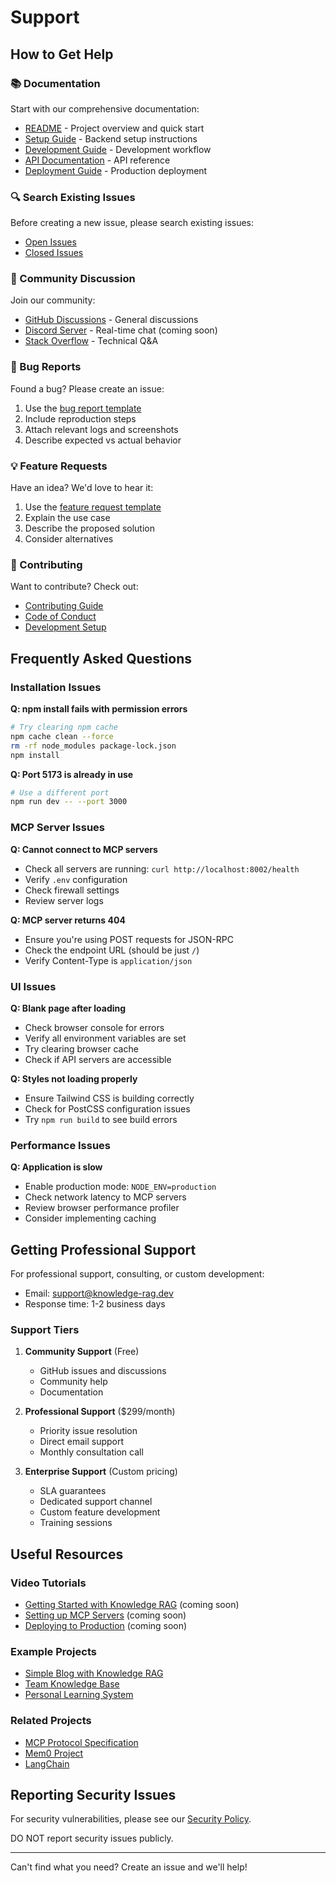 # Support

## How to Get Help

### 📚 Documentation

Start with our comprehensive documentation:
- [README](../README.md) - Project overview and quick start
- [Setup Guide](../docs/KNOWLEDGE_RAG_SETUP.md) - Backend setup instructions
- [Development Guide](../docs/DEVELOPMENT.md) - Development workflow
- [API Documentation](../docs/API_DOCUMENTATION.md) - API reference
- [Deployment Guide](../docs/DEPLOYMENT.md) - Production deployment

### 🔍 Search Existing Issues

Before creating a new issue, please search existing issues:
- [Open Issues](https://github.com/username/knowledge-rag-webui/issues)
- [Closed Issues](https://github.com/username/knowledge-rag-webui/issues?q=is%3Aissue+is%3Aclosed)

### 💬 Community Discussion

Join our community:
- [GitHub Discussions](https://github.com/username/knowledge-rag-webui/discussions) - General discussions
- [Discord Server](#) - Real-time chat (coming soon)
- [Stack Overflow](https://stackoverflow.com/questions/tagged/knowledge-rag) - Technical Q&A

### 🐛 Bug Reports

Found a bug? Please create an issue:
1. Use the [bug report template](.github/ISSUE_TEMPLATE/bug_report.md)
2. Include reproduction steps
3. Attach relevant logs and screenshots
4. Describe expected vs actual behavior

### 💡 Feature Requests

Have an idea? We'd love to hear it:
1. Use the [feature request template](.github/ISSUE_TEMPLATE/feature_request.md)
2. Explain the use case
3. Describe the proposed solution
4. Consider alternatives

### 🤝 Contributing

Want to contribute? Check out:
- [Contributing Guide](../CONTRIBUTING.md)
- [Code of Conduct](CODE_OF_CONDUCT.md)
- [Development Setup](../docs/DEVELOPMENT.md)

## Frequently Asked Questions

### Installation Issues

**Q: npm install fails with permission errors**
```bash
# Try clearing npm cache
npm cache clean --force
rm -rf node_modules package-lock.json
npm install
```

**Q: Port 5173 is already in use**
```bash
# Use a different port
npm run dev -- --port 3000
```

### MCP Server Issues

**Q: Cannot connect to MCP servers**
- Check all servers are running: `curl http://localhost:8002/health`
- Verify `.env` configuration
- Check firewall settings
- Review server logs

**Q: MCP server returns 404**
- Ensure you're using POST requests for JSON-RPC
- Check the endpoint URL (should be just `/`)
- Verify Content-Type is `application/json`

### UI Issues

**Q: Blank page after loading**
- Check browser console for errors
- Verify all environment variables are set
- Try clearing browser cache
- Check if API servers are accessible

**Q: Styles not loading properly**
- Ensure Tailwind CSS is building correctly
- Check for PostCSS configuration issues
- Try `npm run build` to see build errors

### Performance Issues

**Q: Application is slow**
- Enable production mode: `NODE_ENV=production`
- Check network latency to MCP servers
- Review browser performance profiler
- Consider implementing caching

## Getting Professional Support

For professional support, consulting, or custom development:
- Email: support@knowledge-rag.dev
- Response time: 1-2 business days

### Support Tiers

1. **Community Support** (Free)
   - GitHub issues and discussions
   - Community help
   - Documentation

2. **Professional Support** ($299/month)
   - Priority issue resolution
   - Direct email support
   - Monthly consultation call

3. **Enterprise Support** (Custom pricing)
   - SLA guarantees
   - Dedicated support channel
   - Custom feature development
   - Training sessions

## Useful Resources

### Video Tutorials
- [Getting Started with Knowledge RAG](#) (coming soon)
- [Setting up MCP Servers](#) (coming soon)
- [Deploying to Production](#) (coming soon)

### Example Projects
- [Simple Blog with Knowledge RAG](#)
- [Team Knowledge Base](#)
- [Personal Learning System](#)

### Related Projects
- [MCP Protocol Specification](https://modelcontextprotocol.io/)
- [Mem0 Project](https://github.com/mem0ai/mem0)
- [LangChain](https://github.com/hwchase17/langchain)

## Reporting Security Issues

For security vulnerabilities, please see our [Security Policy](../SECURITY.md).

DO NOT report security issues publicly.

---

Can't find what you need? Create an issue and we'll help!